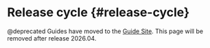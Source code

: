 Release cycle                                                   {#release-cycle}
=============

@deprecated Guides have moved to the [Guide Site](https://guide.riot-os.org/misc/release_cycle/).
This page will be removed after release 2026.04.
